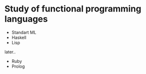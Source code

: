 Study of functional programming languages
=========================================
* Standart ML
* Haskell
* Lisp


later..
* Ruby
* Prolog